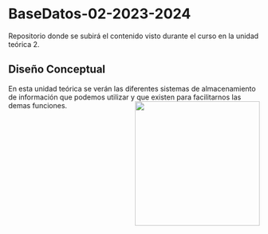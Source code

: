 # BaseDatos-02-2023-2024
Repositorio donde se subirá el contenido visto durante el curso en la unidad teórica 2.

<h2>Diseño Conceptual</h2>
En esta unidad teórica se verán las diferentes sistemas de almacenamiento de información que podemos utilizar y que existen para facilitarnos las demas funciones.
<picture> <img align="right" src="https://github.com/7oSkaaa/7oSkaaa/blob/main/Images/Right_Side.gif?raw=true" width = 250px></picture>
